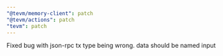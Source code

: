 ```yaml
---
"@tevm/memory-client": patch
"@tevm/actions": patch
"tevm": patch
---
```


Fixed bug with json-rpc tx type being wrong. data should be named input
